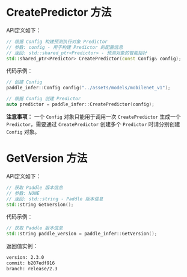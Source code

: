 # CreatePredictor 方法

API定义如下：

```c++
// 根据 Config 构建预测执行对象 Predictor
// 参数: config - 用于构建 Predictor 的配置信息
// 返回: std::shared_ptr<Predictor> - 预测对象的智能指针
std::shared_ptr<Predictor> CreatePredictor(const Config& config);
```

代码示例：

```c++
// 创建 Config
paddle_infer::Config config("../assets/models/mobilenet_v1");

// 根据 Config 创建 Predictor
auto predictor = paddle_infer::CreatePredictor(config);
```

**注意事项：**
一个 `Config` 对象只能用于调用一次 `CreatePredictor` 生成一个 `Predictor`，需要通过 `CreatePredictor` 创建多个 `Predictor` 时请分别创建 `Config` 对象。

# GetVersion 方法

API定义如下：

```c++
// 获取 Paddle 版本信息
// 参数: NONE
// 返回: std::string - Paddle 版本信息
std::string GetVersion();
```

代码示例：

```c++
// 获取 Paddle 版本信息
std::string paddle_version = paddle_infer::GetVersion();
```

返回值实例：

```bash
version: 2.3.0
commit: b207edf916
branch: release/2.3
```
